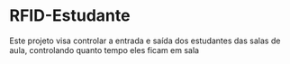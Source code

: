 # RFID-Estudante

Este projeto visa controlar a entrada e saída dos estudantes das salas de aula, controlando quanto tempo eles ficam em sala
